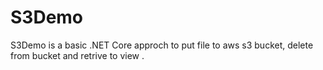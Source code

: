# S3Demo

S3Demo is a basic .NET Core  approch to put file to aws s3 bucket, delete from bucket  and retrive to view .
